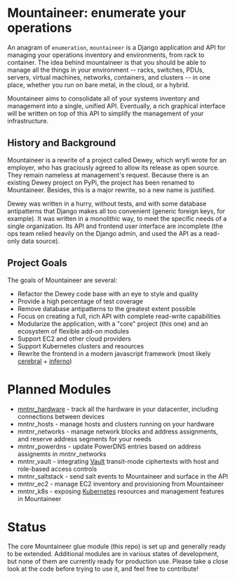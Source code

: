 # Mountaineer: enumerate your operations

An anagram of `enumeration`, `mountaineer` is a Django application and API
for managing your operations inventory and environments, from rack to 
container. The idea behind mountaineer is that you should be able to 
manage all the things in your environment -- racks, switches, PDUs,
servers, virtual machines, networks, containers, and clusters --
in one place, whether you run on bare metal, in the cloud, or a hybrid.

Mountaineer aims to consolidate all of your systems inventory and
management into a single, unified API. Eventually, a rich graphical
interface will be written on top of this API to simplify the management
of your infrastructure.


## History and Background

Mountaineer is a rewrite of a project called Dewey, which
wryfi wrote for an employer, who has graciously agreed to allow its
release as open source. They remain nameless at management's request.
Because there is an existing Dewey project on PyPi, the project has been
renamed to Mountaineer. Besides, this is a major rewrite, so a new name
is justified.

Dewey was written in a hurry, without tests, and with some
database antipatterns that Django makes all too convenient (generic
foreign keys, for example). It was written in a monolithic way, to meet
the specific needs of a single organization. Its API and
frontend user interface are incomplete (the ops team relied heavily
on the Django admin, and used the API as a read-only data source).


## Project Goals

The goals of Mountaineer are several:

* Refactor the Dewey code base with an eye to style and quality
* Provide a high percentage of test coverage
* Remove database antipatterns to the greatest extent possible
* Focus on creating a full, rich API with complete read-write capabilities
* Modularize the application, with a "core" project (this one) and an
ecosystem of flexible add-on modules
* Support EC2 and other cloud providers
* Support Kubernetes clusters and resources
* Rewrite the frontend in a modern javascript framework (most likely
[cerebral](https://cerebraljs.com/) + [inferno](https://infernojs.org/))


# Planned Modules

* [mntnr_hardware](https://github.com/wryfi/mntnr_hardware) - track all
the hardware in your datacenter, including
connections between devices
* mntnr_hosts - manage hosts and clusters running on your hardware
* mntnr_networks - manage network blocks and address assignments,
and reserve address segments for your needs
* mntnr_powerdns - update PowerDNS entries based on address assignemts
in mntnr_networks
* mntnr_vault - integrating [Vault](https://www.vaultproject.io/)
transit-mode ciphertexts with host and role-based access controls
* mntnr_saltstack - send salt events to Mountaineer and surface in the API
* mntnr_ec2 - manage EC2 inventory and provisioning from Mountaineer
* mntnr_k8s - exposing [Kubernetes](https://kubernetes.io) resources
and management features in Mountaineer


# Status

The core Mountaineer glue module (this repo) is set up and generally
ready to be extended. Additional modules are in various states of
development, but none of them are currently ready for production use.
Please take a close look at the code before trying to use it, and feel
free to contribute!

